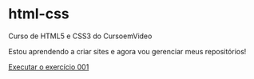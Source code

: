 # html-css
 Curso de HTML5 e CSS3 do CursoemVideo

 Estou aprendendo a criar sites e agora vou gerenciar meus repositórios!

<a href="github.com/carlos-edcosta/html-css/exercicios/ex001/index.html">Executar o exercício 001</a>